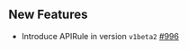 ## New Features

- Introduce APIRule in version `v1beta2` [#996](https://github.com/kyma-project/api-gateway/pull/996)
